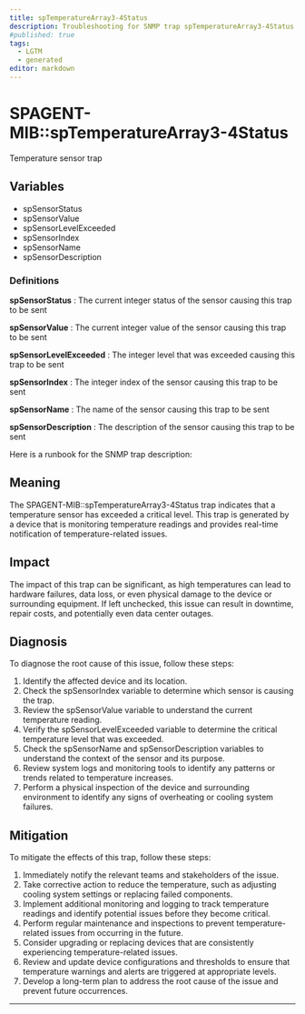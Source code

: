 ```yaml
---
title: spTemperatureArray3-4Status
description: Troubleshooting for SNMP trap spTemperatureArray3-4Status
#published: true
tags:
  - LGTM
  - generated
editor: markdown
---
```


# SPAGENT-MIB::spTemperatureArray3-4Status 

Temperature sensor trap 


## Variables


  - spSensorStatus
  - spSensorValue
  - spSensorLevelExceeded
  - spSensorIndex
  - spSensorName
  - spSensorDescription 

### Definitions 


**spSensorStatus** 
: The current integer status of the sensor causing this trap to be sent 

**spSensorValue** 
: The current integer value of the sensor causing this trap to be sent 

**spSensorLevelExceeded** 
: The integer level that was exceeded causing this trap to be sent 

**spSensorIndex** 
: The integer index of the sensor causing this trap to be sent 

**spSensorName** 
: The name of the sensor causing this trap to be sent 

**spSensorDescription** 
: The description of the sensor causing this trap to be sent 


Here is a runbook for the SNMP trap description:

## Meaning

The SPAGENT-MIB::spTemperatureArray3-4Status trap indicates that a temperature sensor has exceeded a critical level. This trap is generated by a device that is monitoring temperature readings and provides real-time notification of temperature-related issues.

## Impact

The impact of this trap can be significant, as high temperatures can lead to hardware failures, data loss, or even physical damage to the device or surrounding equipment. If left unchecked, this issue can result in downtime, repair costs, and potentially even data center outages.

## Diagnosis

To diagnose the root cause of this issue, follow these steps:

1. Identify the affected device and its location.
2. Check the spSensorIndex variable to determine which sensor is causing the trap.
3. Review the spSensorValue variable to understand the current temperature reading.
4. Verify the spSensorLevelExceeded variable to determine the critical temperature level that was exceeded.
5. Check the spSensorName and spSensorDescription variables to understand the context of the sensor and its purpose.
6. Review system logs and monitoring tools to identify any patterns or trends related to temperature increases.
7. Perform a physical inspection of the device and surrounding environment to identify any signs of overheating or cooling system failures.

## Mitigation

To mitigate the effects of this trap, follow these steps:

1. Immediately notify the relevant teams and stakeholders of the issue.
2. Take corrective action to reduce the temperature, such as adjusting cooling system settings or replacing failed components.
3. Implement additional monitoring and logging to track temperature readings and identify potential issues before they become critical.
4. Perform regular maintenance and inspections to prevent temperature-related issues from occurring in the future.
5. Consider upgrading or replacing devices that are consistently experiencing temperature-related issues.
6. Review and update device configurations and thresholds to ensure that temperature warnings and alerts are triggered at appropriate levels.
7. Develop a long-term plan to address the root cause of the issue and prevent future occurrences.
---




